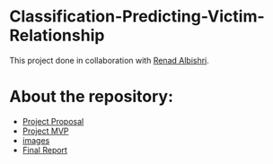 # Classification-Predicting-Victim-Relationship
This project done in collaboration with [Renad Albishri](https://github.com/renad-albishri).
# About the repository:
- [Project Proposal](https://github.com/amjadalth/Predicting-Victim-Relasionship-Classification-Project/blob/main/Predicting%20Victim%20Relationship%20Classification%20Proposal.md)
- [Project MVP](https://github.com/amjadalth/Predicting-Victim-Relasionship-Classification-Project/blob/main/Predicting%20Victim%20Relationship%20Classification%20MVP.md)
- [images](https://github.com/amjadalth/Predicting-Victim-Relasionship-Classification-Project/tree/main/Images)
- [Final Report](https://github.com/amjadalth/Predicting-Victim-Relasionship-Classification-Project/blob/main/Predicting%20Victim%20Relationship%20Report.md)
